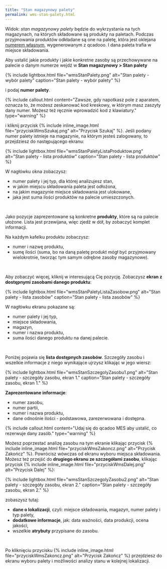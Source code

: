 ```yaml
---
title: "Stan magazynowy palety"
permalink: wms-stan-palety.html 
---
```


Widok: *stan magazynowy palety* będzie do wykrzystania na tych magazynach, na których składowane są produkty na paletach. Podczas przyjmowania produktów odkładane są one na paletę, która jest oklejana [numerem własnym](/numery-wlasne-palet), wygenerowanym z qcadooo. I dana paleta trafia w miejsce składowania.

Aby ustalić jakie produkty i jakie konkretne zasoby są przechowywane na palecie o danym numerze wejdź w **Stan magazynowy >  Stan palety**

{% include lightbox.html file="wmsStanPalety.png" alt="Stan palety - wybór palety" caption="Stan palety - wybór palety" %}

i podaj **numer palety**. 

{% include callout.html content="Zawsze, gdy napotkasz pole z aparatem, oznacza to, że możesz zeskanować kod kreskowy, w którym masz zaszyty dany numer. Możesz też ręcznie wprowadzić kod z klawiatury." type="warning" %}

i kliknij przycisk {% include inline_image.html file="przyciskWmsSzukaj.png" alt="Przycisk Szukaj" %}. Jeśli podany numer palety istnieje na magazynie, na którym jesteś zalogowany, to przejdziesz do następującego ekranu:

{% include lightbox.html file="wmsStanPaletyListaProduktow.png" alt="Stan palety - lista produktów" caption="Stan palety - lista produktów" %}

W nagłówku okna zobaczysz:
- numer palety i jej typ, dla której analizujesz stan,
- w jakim miejscu składowania paleta jest odłożona,
- na jakim magazynie miejsce składowania jest ulokowane,
- jaka jest suma ilości produktów na palecie umieszczonych.

<br/>

Jako pozycje zaprezentowane są konkretne **produkty**, które są na palecie ułożone. Lista jest przewijana, więc zjedź w dół, by zobaczyć komplet informacji. 

Na każdym kafelku produktu zobaczysz:
- numer i nazwę produktu,
- sumę ilości (suma, bo na daną paletę produkt mógł być przyjmowany wielokrotnie, tworząc tym samym odrębne zasoby magazynowe).

<br/>

Aby zobaczyć więcej, kliknij w interesującą Cię pozycję. Zobaczysz **ekran z dostępnymi zasobami danego produktu**:

{% include lightbox.html file="wmsStanPaletyListaZasobow.png" alt="Stan palety - lista zasobów" caption="Stan palety - lista zasobów" %}

W nagłówku ekranu pokazane są:
- numer palety i jej typ,
- miejsce składowania,
- magazyn,
- numer i nazwa produktu,
- suma ilości danego produktu na danej palecie.

<br/>

Poniżej pojawia się **lista dostępnych zasobów**. Szczegóły zasobu i wszelkie informacje z niego wynikające ujrzysz klikając w jego wiersz:

{% include lightbox.html file="wmsStanSzczegolyZasobu1.png" alt="Stan palety - szczegóły zasobu, ekran 1." caption="Stan palety - szczegóły zasobu, ekran 1." %}

**Zaprezentowane informacje**:
- numer zasobu,
- numer partii,
- numer i nazwa produktu,
- dane odnośnie ilości - podstawowa, zarezerwowana i dostępna.

{% include callout.html content="Udaj się do qcadoo MES aby ustalić, co rezerwuje dany zasób." type="warning" %}

Możesz poprzestać analizę zasobu na tym ekranie klikając przycisk {% include inline_image.html file="przyciskWmsZakoncz.png" alt="Przycisk Zakończ" %}. Powrócisz wówczas od ekranu wyboru miejsca składowania. Możesz też przejść do **drugiego ekranu ze szczegółami zasobu**, klikając przycisk {% include inline_image.html file="przyciskWmsDalej.png" alt="Przycisk Dalej" %}:

{% include lightbox.html file="wmsStanSzczegolyZasobu2.png" alt="Stan palety - szczegóły zasobu, ekran 2." caption="Stan palety - szczegóły zasobu, ekran 2." %}

zobaszysz tutaj:
- **dane o lokalizacji**, czyli: miejsce składowania, magazyn, numer palety i typ palety,
- **dodatkowe informacje**, jak: data ważności, data produkcji, ocena jakości,
- wszelkie **atrybuty** przypisane do zasobu.

<br/>

Po kliknięciu przycisku {% include inline_image.html file="przyciskWmsZakoncz.png" alt="Przycisk Zakończ" %} przejdziesz do ekranu wyboru palety i możliwości analizy stanu w kolejnej lokalizacji.
